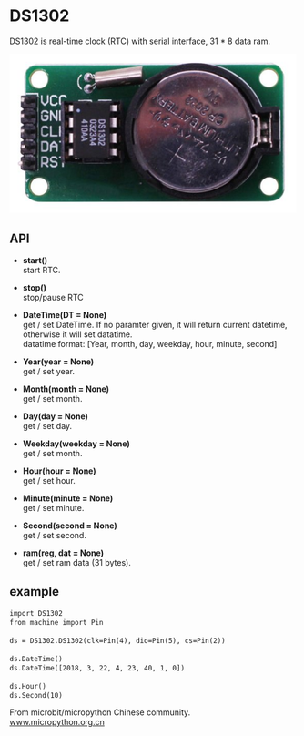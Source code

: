 # DS1302

DS1302 is real-time clock (RTC) with serial interface, 31 \* 8 data ram.

![](ds1302.jpg)

## API

- **start()**  
  start RTC.

- **stop()**  
  stop/pause RTC

- **DateTime(DT = None)**  
  get / set DateTime. If no paramter given, it will return current datetime, otherwise it will set datatime.  
  datatime format: [Year, month, day, weekday, hour, minute, second]

- **Year(year = None)**  
  get / set year.

- **Month(month = None)**  
  get / set month.

- **Day(day = None)**  
  get / set day.

- **Weekday(weekday = None)**  
  get / set month.

- **Hour(hour = None)**  
  get / set hour.

- **Minute(minute = None)**  
  get / set minute.

- **Second(second = None)**  
  get / set second.

- **ram(reg, dat = None)**  
  get / set ram data (31 bytes).

## example

```
import DS1302
from machine import Pin

ds = DS1302.DS1302(clk=Pin(4), dio=Pin(5), cs=Pin(2))

ds.DateTime()
ds.DateTime([2018, 3, 22, 4, 23, 40, 1, 0])

ds.Hour()
ds.Second(10)
```

From microbit/micropython Chinese community.  
www.micropython.org.cn
